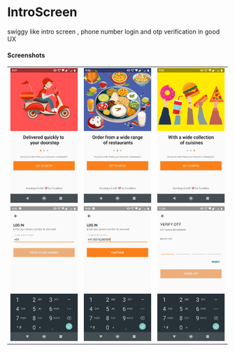 # IntroScreen
swiggy like intro screen , phone number login and otp verification in good UX

#### Screenshots

<table>
   <tr>
     <td><kbd><img src="./screenshots/ss1.png"></kbd></td>
     <td><kbd><img src="./screenshots/ss2.png"></kbd></td>
     <td><kbd><img src="./screenshots/ss3.png"></kbd></td>
     <tr> 
      <td><kbd><img src="./screenshots/ss4.png"></kbd></td>
     <td><kbd><img src="./screenshots/ss5.png"></kbd></td>
     <td><kbd><img src="./screenshots/ss6.png"></kbd></td>
    </tr>
</table>
